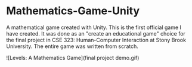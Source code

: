 # Mathematics-Game-Unity
A mathematical game created with Unity. This is the first official game I have created. It was done as an "create an educational game" choice for the final project in CSE 323: Human-Computer Interaction at Stony Brook University. The entire game was written from scratch.

![Levels: A Mathematics Game](final project demo.gif)
